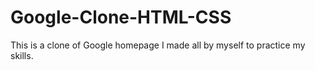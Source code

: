 # Google-Clone-HTML-CSS
This is a clone of Google homepage I made all by myself to practice my skills.
